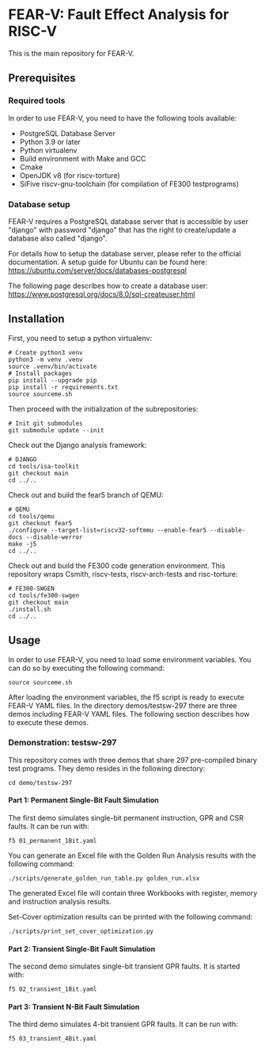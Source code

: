 # FEAR-V: Fault Effect Analysis for RISC-V

This is the main repository for FEAR-V.

## Prerequisites

### Required tools

In order to use FEAR-V, you need to have the following tools available:

* PostgreSQL Database Server
* Python 3.9 or later
* Python virtualenv
* Build environment with Make and GCC
* Cmake
* OpenJDK v8 (for riscv-torture)
* SiFive riscv-gnu-toolchain (for compilation of FE300 testprograms)

### Database setup

FEAR-V requires a PostgreSQL database server that is accessible by user "django" with password "django" that has the right to create/update a database also called "django".

For details how to setup the database server, please refer to the official documentation. A setup guide for Ubuntu can be found here: https://ubuntu.com/server/docs/databases-postgresql

The following page describes how to create a database user: https://www.postgresql.org/docs/8.0/sql-createuser.html

## Installation

First, you need to setup a python virtualenv:
```
# Create python3 venv
python3 -m venv .venv
source .venv/bin/activate
# Install packages
pip install --upgrade pip
pip install -r requirements.txt
source sourceme.sh
```

Then proceed with the initialization of the subrepositories:
```
# Init git submodules
git submodule update --init
```

Check out the Django analysis framework:
```
# DJANGO
cd tools/isa-toolkit
git checkout main
cd ../..
```

Check out and build the fear5 branch of QEMU:
```
# QEMU
cd tools/qemu
git checkout fear5
./configure --target-list=riscv32-softmmu --enable-fear5 --disable-docs --disable-werror
make -j5
cd ../..
```

Check out and build the FE300 code generation environment. This repository wraps Csmith, riscv-tests, riscv-arch-tests and risc-torture:
```
# FE300-SWGEN
cd tools/fe300-swgen
git checkout main
./install.sh
cd ../..
```

## Usage
In order to use FEAR-V, you need to load some environment variables. You can do so by executing the following command:
```
source sourceme.sh
```

After loading the environment variables, the f5 script is ready to execute FEAR-V YAML files. In the directory demos/testsw-297 there are three demos including FEAR-V YAML files. The following section describes how to execute these demos.

### Demonstration: testsw-297
This repository comes with three demos that share 297 pre-compiled binary test programs. They demo resides in the following directory:
```
cd demo/testsw-297
```

#### Part 1: Permanent Single-Bit Fault Simulation
The first demo simulates single-bit permanent instruction, GPR and CSR faults. It can be run with:
```
f5 01_permanent_1Bit.yaml
```

You can generate an Excel file with the Golden Run Analysis results with the following command:
```
./scripts/generate_golden_run_table.py golden_run.xlsx
```
The generated Excel file will contain three Workbooks with register, memory and instruction analysis results.

Set-Cover optimization results can be printed with the following command:
```
./scripts/print_set_cover_optimization.py
```

#### Part 2: Transient Single-Bit Fault Simulation
The second demo simulates single-bit transient GPR faults. It is started with:
```
f5 02_transient_1Bit.yaml
```

#### Part 3: Transient N-Bit Fault Simulation
The third demo simulates 4-bit transient GPR faults. It can be run with:
```
f5 03_transient_4Bit.yaml 
```
